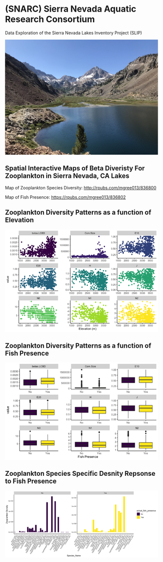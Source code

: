 # (SNARC) Sierra Nevada Aquatic Research Consortium
Data Exploration of the Sierra Nevada Lakes Inventory Project (SLIP) 

![](Images/pic1.png)


## Spatial Interactive Maps of Beta Diveristy For Zooplankton in Sierra Nevada, CA Lakes

Map of Zooplankton Species Diversity: http://rpubs.com/mgree013/836800

Map of Fish Presence: https://rpubs.com/mgree013/836802

## Zooplankton Diversity Patterns as a function of Elevation

![](Figs/Fig1.png)

## Zooplankton Diversity Patterns as a function of Fish Presence

![](Figs/Fig2.png)


## Zooplankton Species Specific Desnity Repsonse to Fish Presence

![](Figs/Fig3.png)
